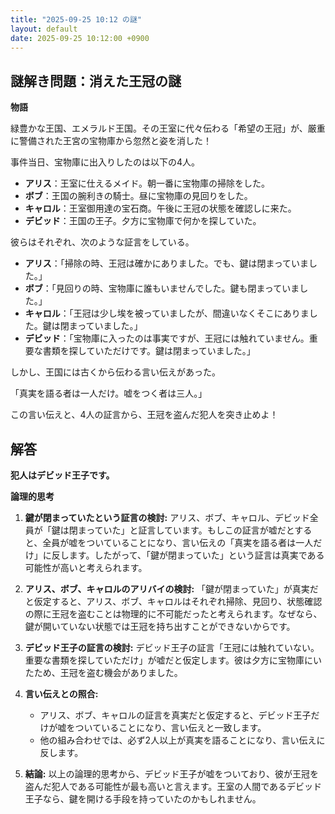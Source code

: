 ```yaml
---
title: "2025-09-25 10:12 の謎"
layout: default
date: 2025-09-25 10:12:00 +0900
---
```

## 謎解き問題：消えた王冠の謎

**物語**

緑豊かな王国、エメラルド王国。その王室に代々伝わる「希望の王冠」が、厳重に警備された王宮の宝物庫から忽然と姿を消した！

事件当日、宝物庫に出入りしたのは以下の4人。

*   **アリス**：王室に仕えるメイド。朝一番に宝物庫の掃除をした。
*   **ボブ**：王国の腕利きの騎士。昼に宝物庫の見回りをした。
*   **キャロル**：王室御用達の宝石商。午後に王冠の状態を確認しに来た。
*   **デビッド**：王国の王子。夕方に宝物庫で何かを探していた。

彼らはそれぞれ、次のような証言をしている。

*   **アリス**：「掃除の時、王冠は確かにありました。でも、鍵は閉まっていました。」
*   **ボブ**：「見回りの時、宝物庫に誰もいませんでした。鍵も閉まっていました。」
*   **キャロル**：「王冠は少し埃を被っていましたが、間違いなくそこにありました。鍵は閉まっていました。」
*   **デビッド**：「宝物庫に入ったのは事実ですが、王冠には触れていません。重要な書類を探していただけです。鍵は閉まっていました。」

しかし、王国には古くから伝わる言い伝えがあった。

「真実を語る者は一人だけ。嘘をつく者は三人。」

この言い伝えと、4人の証言から、王冠を盗んだ犯人を突き止めよ！

## 解答

**犯人はデビッド王子です。**

**論理的思考**

1.  **鍵が閉まっていたという証言の検討:** アリス、ボブ、キャロル、デビッド全員が「鍵は閉まっていた」と証言しています。もしこの証言が嘘だとすると、全員が嘘をついていることになり、言い伝えの「真実を語る者は一人だけ」に反します。したがって、「鍵が閉まっていた」という証言は真実である可能性が高いと考えられます。

2.  **アリス、ボブ、キャロルのアリバイの検討:** 「鍵が閉まっていた」が真実だと仮定すると、アリス、ボブ、キャロルはそれぞれ掃除、見回り、状態確認の際に王冠を盗むことは物理的に不可能だったと考えられます。なぜなら、鍵が開いていない状態では王冠を持ち出すことができないからです。

3.  **デビッド王子の証言の検討:** デビッド王子の証言「王冠には触れていない。重要な書類を探していただけ」が嘘だと仮定します。彼は夕方に宝物庫にいたため、王冠を盗む機会がありました。

4.  **言い伝えとの照合:**
    *   アリス、ボブ、キャロルの証言を真実だと仮定すると、デビッド王子だけが嘘をついていることになり、言い伝えと一致します。
    *   他の組み合わせでは、必ず2人以上が真実を語ることになり、言い伝えに反します。

5.  **結論:** 以上の論理的思考から、デビッド王子が嘘をついており、彼が王冠を盗んだ犯人である可能性が最も高いと言えます。王室の人間であるデビッド王子なら、鍵を開ける手段を持っていたのかもしれません。
